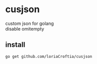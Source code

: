 # cusjson
custom json for golang  
disable omitempty
## install
```shell
go get github.com/loriaCroftia/cusjson
```
